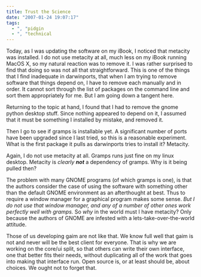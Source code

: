 ```yaml
---
title: Trust the Science
date: "2007-01-24 19:07:17"
tags:
  - ", "pidgin
  - ", "technical
---
```

Today, as I was updating the software on my iBook, I noticed that metacity was installed.  I do not use metacity at all, much less on my iBook running MacOS X, so my natural reaction was to remove it.  I was rather surprised to find that doing so was not all that straightforward.  This is one of the things that I find inadequate in darwinports, that when I am trying to remove software that things depend on, I have to remove each manually and in order.  It cannot sort through the list of packages on the command line and sort them appropriately for me.  But I am going down a tangent here.

Returning to the topic at hand, I found that I had to remove the gnome python desktop stuff.  Since nothing appeared to depend on it, I assumed that it must be something I installed by mistake, and removed it.  

Then I go to see if gramps is installable yet.  A significant number of ports have been upgraded since I last tried, so this is a reasonable experiment.  What is the first package it pulls as darwinports tries to install it?  Metacity.

Again, I do not use metacity at all.  Gramps runs just fine on my linux desktop.  Metacity is *clearly* <strong><em>not</em></strong> a dependency of gramps.  Why is it being pulled then?

The problem with many GNOME programs (of which gramps is one), is that the authors consider the case of using the software with something other than the default GNOME environment as an afterthought at best.  Thus to require a window manager for a graphical program makes some sense.  *But I do not use that window manager, and any of a number of other ones work perfectly well with gramps.*  So *why* in the world must I have metacity?  Only because the authors of GNOME are infested with a lets-take-over-the-world attitude.

Those of us developing gaim are not like that.  We know full well that gaim is not and never will be the best client for everyone.  That is why we are working on the core/ui split, so that others can write their own interface, one that better fits their needs, without duplicating all of the work that goes into making that interface run.  Open source is, or at least should be, about choices.  We ought not to forget that.

